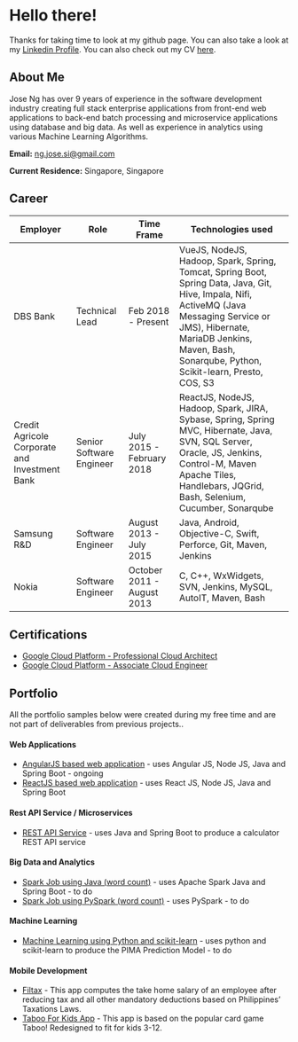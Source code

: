# Hello there!

Thanks for taking time to look at my github page. You can also take a look at my 
[Linkedin Profile](https://www.linkedin.com/in/ngjosesi/). You can also check out my CV [here](https://docs.google.com/document/d/1gU9T8QujdCRQpGN7_aurCKtE4JMSNMqkrah6MAn87yU/edit?usp=sharing).

## About Me

Jose Ng has over 9 years of experience in the software development industry creating full stack enterprise applications from front-end web applications to back-end batch processing and microservice applications using database and big data. As well as experience in analytics using various Machine Learning Algorithms.
<!---
He is also one of the founders of Whitespace Solutions. A Software House dedicated to provide the best solutions to client needs. 
--->
**Email:** ng.jose.si@gmail.com

**Current Residence:** Singapore, Singapore

## Career

| Employer | Role | Time Frame | Technologies used |
|-------|---|--------|---------|
| DBS Bank | Technical Lead | Feb 2018 - Present | VueJS, NodeJS, Hadoop, Spark, Spring, Tomcat, Spring Boot, Spring Data, Java, Git, Hive, Impala, Nifi, ActiveMQ (Java Messaging Service or JMS), Hibernate, MariaDB Jenkins, Maven, Bash, Sonarqube, Python, Scikit-learn, Presto, COS, S3
| Credit Agricole Corporate and Investment Bank | Senior Software Engineer | July 2015 - February 2018 | ReactJS, NodeJS, Hadoop, Spark, JIRA, Sybase, Spring, Spring MVC, Hibernate, Java, SVN, SQL Server, Oracle, JS, Jenkins, Control-M, Maven Apache Tiles, Handlebars, JQGrid, Bash, Selenium, Cucumber, Sonarqube
| Samsung R&D | Software Engineer | August 2013 - July 2015 | Java, Android, Objective-C, Swift,  Perforce, Git, Maven, Jenkins
| Nokia | Software Engineer |  October 2011 - August 2013 | C, C++, WxWidgets, SVN, Jenkins, MySQL, AutoIT, Maven, Bash

<!--- 
## Business

Whitespace Solutions is currently open to provide service on Software Related requests. From web-site creation to analytics and cloud-based processing.

For any requests, please email Jose Ng directly at ng.jose.si@gmail.com 
--->

## Certifications

- [Google Cloud Platform -  Professional Cloud Architect](https://www.credential.net/311efa3c-b028-4048-9813-2a76492b53ed?key=e3ca2a3b0d27aa6c250020362fed9fa21f93861944cdb850049f705de8b91382)
- [Google Cloud Platform - Associate Cloud Engineer](https://www.credential.net/cda3bdd7-bd75-4572-9814-7c66639cc8a2)

## Portfolio

All the portfolio samples below were created during my free time and are not part of deliverables from previous projects..

#### Web Applications

- [AngularJS based web application](https://github.com/ngjosesi/angularjs-web-application) - uses Angular JS, Node JS, Java and Spring Boot - ongoing
- [ReactJS based web application](https://github.com/ngjosesi/reactjs-web-application) - uses React JS, Node JS, Java and Spring Boot

#### Rest API Service / Microservices

- [REST API Service](https://github.com/ngjosesi/rest-api-calculator) - uses Java and Spring Boot to produce a calculator REST API service

#### Big Data and Analytics

- [Spark Job using Java (word count)](https://github.com/ngjosesi/) - uses Apache Spark Java and Spring Boot - to do
- [Spark Job using PySpark (word count)](https://github.com/ngjosesi/) - uses PySpark - to do

#### Machine Learning

- [Machine Learning using Python and scikit-learn](https://github.com/ngjosesi/) - uses python and scikit-learn to produce the PIMA Prediction Model - to do

#### Mobile Development

- [Filtax](https://play.google.com/store/apps/details?id=com.ng.jose.si.incometaxph) - This app computes the take home salary of an employee after reducing tax and all other mandatory deductions based on Philippines’ Taxations Laws.
- [Taboo For Kids App](http://play.google.com/store/apps/details?id=com.ng.jose.si.tabooforkids) - This app is based on the popular card game Taboo! Redesigned to fit for kids 3-12.
